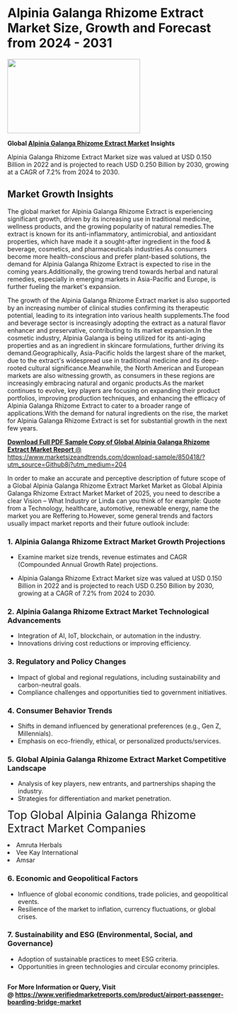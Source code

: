 <H1>Alpinia Galanga Rhizome Extract Market Size, Growth and Forecast from 2024 - 2031</H1><img class="aligncenter size-medium wp-image-584254" src="https://thirdeyenews.in/wp-content/uploads/2024/09/Global-Market-Research-300x168.jpeg" alt="" width="300" height="168" /><p><strong>Global&nbsp;<a href="https://www.marketsizeandtrends.com/download-sample/850418/?utm_source=Github8j?utm_medium=204">Alpinia Galanga Rhizome Extract Market</a> Insights</strong></p><p>Alpinia Galanga Rhizome Extract Market size was valued at USD 0.150 Billion in 2022 and is projected to reach USD 0.250 Billion by 2030, growing at a CAGR of 7.2% from 2024 to 2030.</p><p><h2>Market Growth Insights</h2> <p>The global market for Alpinia Galanga Rhizome Extract is experiencing significant growth, driven by its increasing use in traditional medicine, wellness products, and the growing popularity of natural remedies.The extract is known for its anti-inflammatory, antimicrobial, and antioxidant properties, which have made it a sought-after ingredient in the food & beverage, cosmetics, and pharmaceuticals industries.As consumers become more health-conscious and prefer plant-based solutions, the demand for Alpinia Galanga Rhizome Extract is expected to rise in the coming years.Additionally, the growing trend towards herbal and natural remedies, especially in emerging markets in Asia-Pacific and Europe, is further fueling the market's expansion.</p> <p><a href="#"></a></p> <p>The growth of the Alpinia Galanga Rhizome Extract market is also supported by an increasing number of clinical studies confirming its therapeutic potential, leading to its integration into various health supplements.The food and beverage sector is increasingly adopting the extract as a natural flavor enhancer and preservative, contributing to its market expansion.In the cosmetic industry, Alpinia Galanga is being utilized for its anti-aging properties and as an ingredient in skincare formulations, further driving its demand.Geographically, Asia-Pacific holds the largest share of the market, due to the extract's widespread use in traditional medicine and its deep-rooted cultural significance.Meanwhile, the North American and European markets are also witnessing growth, as consumers in these regions are increasingly embracing natural and organic products.As the market continues to evolve, key players are focusing on expanding their product portfolios, improving production techniques, and enhancing the efficacy of Alpinia Galanga Rhizome Extract to cater to a broader range of applications.With the demand for natural ingredients on the rise, the market for Alpinia Galanga Rhizome Extract is set for substantial growth in the next few years.</p> <p><a href="#"></p><p><span class=""><strong>Download Full PDF Sample Copy of Global Alpinia Galanga Rhizome Extract Market Report</strong> @ <a href="https://www.marketsizeandtrends.com/download-sample/850418/?utm_source=Github8j?utm_medium=204" target="_blank">https://www.marketsizeandtrends.com/download-sample/850418/?utm_source=Github8j?utm_medium=204</a></span></p><p>In order to make an accurate and perceptive description of future scope of a Global&nbsp;Alpinia Galanga Rhizome Extract Market Market as Global&nbsp;Alpinia Galanga Rhizome Extract Market Market of 2025, you need to describe a clear Vision &ndash; What Industry or Linda can you think of for example: Quote from a Technology, healthcare, automotive, renewable energy, name the market you are Reffering to.However, some general trends and factors usually impact market reports and their future outlook include:</p><h3>1.&nbsp;<strong>Alpinia Galanga Rhizome Extract Market Growth Projections</strong></h3><ul><li>Examine market size trends, revenue estimates and CAGR (Compounded Annual Growth Rate) projections.</li><li><p>Alpinia Galanga Rhizome Extract Market size was valued at USD 0.150 Billion in 2022 and is projected to reach USD 0.250 Billion by 2030, growing at a CAGR of 7.2% from 2024 to 2030.</p></li></ul><h3>2.&nbsp;<strong>Alpinia Galanga Rhizome Extract Market Technological Advancements</strong></h3><ul><li>Integration of AI, IoT, blockchain, or automation in the industry.</li><li>Innovations driving cost reductions or improving efficiency.</li></ul><h3>3.&nbsp;<strong>Regulatory and Policy Changes</strong></h3><ul><li>Impact of global and regional regulations, including sustainability and carbon-neutral goals.</li><li>Compliance challenges and opportunities tied to government initiatives.</li></ul><h3>4.&nbsp;<strong>Consumer Behavior Trends</strong></h3><ul><li>Shifts in demand influenced by generational preferences (e.g., Gen Z, Millennials).</li><li>Emphasis on eco-friendly, ethical, or personalized products/services.</li></ul><h3>5.&nbsp;<strong>Global Alpinia Galanga Rhizome Extract Market Competitive Landscape</strong></h3><ul><li>Analysis of key players, new entrants, and partnerships shaping the industry.</li><li>Strategies for differentiation and market penetration.</li></ul><p data-pm-slice="1 1 []"><span style="color: inherit; font-family: inherit; font-size: 25px;">Top Global Alpinia Galanga Rhizome Extract Market Companies</span></p><div class="" data-test-id=""><p><li>Amruta Herbals</li><li> Vee Kay International</li><li> Amsar</li></p></div><h3>6.&nbsp;<strong>Economic and Geopolitical Factors</strong></h3><ul><li>Influence of global economic conditions, trade policies, and geopolitical events.</li><li>Resilience of the market to inflation, currency fluctuations, or global crises.</li></ul><h3>7.&nbsp;<strong>Sustainability and ESG (Environmental, Social, and Governance)</strong></h3><ul><li>Adoption of sustainable practices to meet ESG criteria.</li><li>Opportunities in green technologies and circular economy principles.</li></ul><h2><strong style="font-size: 14px;">For More Information or Query, Visit @&nbsp;</strong><a style="background-color: #ffffff; font-size: 14px;" href="https://www.marketsizeandtrends.com/report/alpinia-galanga-rhizome-extract-market/" target="_blank">https://www.verifiedmarketreports.com/product/airport-passenger-boarding-bridge-market</a></h2>